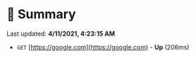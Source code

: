 # 📖 Summary
Last updated: **4/11/2021, 4:23:15 AM**

- `GET` [https://google.com](https://google.com) - **Up** (206ms)
